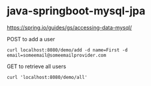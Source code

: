 # java-springboot-mysql-jpa

https://spring.io/guides/gs/accessing-data-mysql/

POST to add a user
```
curl localhost:8080/demo/add -d name=First -d email=someemail@someemailprovider.com
```

GET to retrieve all users
```
curl 'localhost:8080/demo/all'


